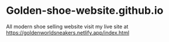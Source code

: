 # Golden-shoe-website.github.io
All modern shoe selling website
visit my live site at https://goldenworldsneakers.netlify.app/index.html
